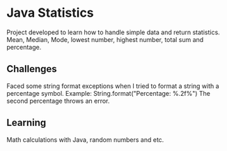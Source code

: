 # Java Statistics
Project developed to learn how to handle simple data and return statistics.
Mean, Median, Mode, lowest number, highest number, total sum and percentage.

## Challenges 
Faced some string format exceptions when I tried to format a string with a percentage symbol.
Example: String.format("Percentage: %.2f%")
The second percentage throws an error.

## Learning 
Math calculations with Java, random numbers and etc.